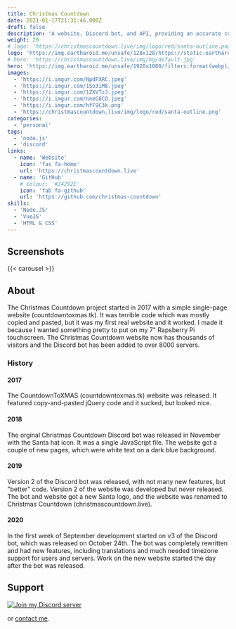 ```yaml
---
title: Christmas Countdown
date: 2021-01-17T21:31:46.000Z
draft: false
description: 'A website, Discord bot, and API, providing an accurate countdown to Christmas since 2017.'
weight: 20
# logo: 'https://christmascountdown.live/img/logo/red/santa-outline.png'
logo: 'https://img.eartharoid.me/unsafe/128x128/https://static.eartharoid.me/christmas-countdown/logo/outlined-santa.png'
# hero: 'https://christmascountdown.live/img/bg/default.jpg'
hero: 'https://img.eartharoid.me/unsafe/1920x1080/filters:format(webp)/https://static.eartharoid.me/christmas-countdown/bg/default.jpg'
images:
  - 'https://i.imgur.com/NpdPXRC.jpeg'
  - 'https://i.imgur.com/1So3iM8.jpeg'
  - 'https://i.imgur.com/1ZXVTzJ.jpeg'
  - 'https://i.imgur.com/nneG8CO.jpeg'
  - 'https://i.imgur.com/hfF9C3k.png'
  - 'https://christmascountdown.live/img/logo/red/santa-outline.png'
categories:
  - 'personal'
tags:
  - 'node.js'
  - 'discord'
links:
  - name: 'Website'
    icon: 'fas fa-home'
    url: 'https://christmascountdown.live'
  - name: 'GitHub'
    # colour: '#24292E'
    icon: 'fab fa-github'
    url: 'https://github.com/christmas-countdown'
skills:
  - 'Node.JS'
  - 'VueJS'
  - 'HTML & CSS'
---
```


## Screenshots

<!-- include images URLs as params, or it will take form page "images" param -->
{{< carousel >}}

## About

The Christmas Countdown project started in 2017 with a simple single-page website (countdowntoxmas.tk). It was terrible code which was mostly copied and pasted, but it was my first real website and it worked. I made it because I wanted something pretty to put on my 7" Rapsberry Pi touchscreen. The Christmas Countdown website now has thousands of visitors and the Discord bot has been added to over 8000 servers.

### History

#### 2017

The CountdownToXMAS (countdowntoxmas.tk) website was released. It featured copy-and-pasted jQuery code and it sucked, but looked nice.

#### 2018

The orginal Christmas Countdown Discord bot was released in November with the Santa hat icon. It was a single JavaScript file. The website got a couple of new pages, which were white text on a dark blue background.

#### 2019

Version 2 of the Discord bot was released, with not many new features, but "better" code. Version 2 of the website was developed but never released. The bot and website got a new Santa logo, and the website was renamed to Christmas Countdown (christmascountdown.live).

#### 2020

In the first week of September development started on v3 of the Discord bot, which was released on October 24th. The bot was completely rewritten and had new features, including translations and much needed timezone support for users and servers. Work on the new website started the day after the bot was released. 

## Support

[![Join my Discord server](https://discordapp.com/api/guilds/451745464480432129/widget.png?style=banner4)](https://go.eartharoid.me/discord)

or [contact me](/contact).

<!-- ```js
console.log('more than 10 days');
console.log('but less than 1000');
```

> ```js
> // hello
> let hello = 'hello';
> ```

> `'` '
> `"` "
> `--` --
> `---` ---
> `...` ...
> `<<` <<
> `>>` >> -->

